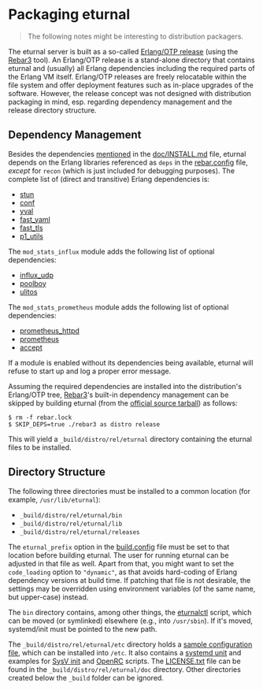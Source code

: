 Packaging eturnal
=================

> The following notes might be interesting to distribution packagers.

The eturnal server is built as a so-called [Erlang/OTP release][1] (using the
[Rebar3][2] tool). An Erlang/OTP release is a stand-alone directory that
contains eturnal and (usually) all Erlang dependencies including the required
parts of the Erlang VM itself. Erlang/OTP releases are freely relocatable within
the file system and offer deployment features such as in-place upgrades of the
software. However, the release concept was not designed with distribution
packaging in mind, esp. regarding dependency management and the release
directory structure.

Dependency Management
---------------------

Besides the dependencies [mentioned][3] in the [doc/INSTALL.md][4] file, eturnal
depends on the Erlang libraries referenced as `deps` in the [rebar.config][5]
file, _except_ for `recon` (which is just included for debugging purposes). The
complete list of (direct and transitive) Erlang dependencies is:

- [stun](https://github.com/processone/stun)
- [conf](https://github.com/processone/conf)
- [yval](https://github.com/processone/yval)
- [fast\_yaml](https://github.com/processone/fast_yaml)
- [fast\_tls](https://github.com/processone/fast_tls)
- [p1\_utils](https://github.com/processone/p1_utils)

The `mod_stats_influx` module adds the following list of optional dependencies:

- [influx\_udp](https://github.com/weiss/influx_udp)
- [poolboy](https://github.com/devinus/poolboy)
- [ulitos](https://github.com/palkan/ulitos)

The `mod_stats_prometheus` module adds the following list of optional
dependencies:

- [prometheus\_httpd](https://github.com/deadtrickster/prometheus-httpd)
- [prometheus](https://github.com/deadtrickster/prometheus)
- [accept](https://github.com/deadtrickster/accept)

If a module is enabled without its dependencies being available, eturnal will
refuse to start up and log a proper error message.

Assuming the required dependencies are installed into the distribution's
Erlang/OTP tree, [Rebar3][2]'s built-in dependency management can be skipped by
building eturnal (from the [official source tarball][6]) as follows:

    $ rm -f rebar.lock
    $ SKIP_DEPS=true ./rebar3 as distro release

This will yield a `_build/distro/rel/eturnal` directory containing the eturnal
files to be installed.

Directory Structure
-------------------

The following three directories must be installed to a common location (for
example, `/usr/lib/eturnal`):

- `_build/distro/rel/eturnal/bin`
- `_build/distro/rel/eturnal/lib`
- `_build/distro/rel/eturnal/releases`

The `eturnal_prefix` option in the [build.config][7] file must be set to that
location before building eturnal. The user for running eturnal can be adjusted
in that file as well. Apart from that, you might want to set the `code_loading`
option to `"dynamic"`, as that avoids hard-coding of Erlang dependency versions
at build time. If patching that file is not desirable, the settings may be
overridden using environment variables (of the same name, but upper-case)
instead.

The `bin` directory contains, among other things, the [eturnalctl][8] script,
which can be moved (or symlinked) elsewhere (e.g., into `/usr/sbin`). If it's
moved, systemd/init must be pointed to the new path.

The `_build/distro/rel/eturnal/etc` directory holds a [sample configuration
file][9], which can be installed into `/etc`. It also contains a [systemd
unit][10] and examples for [SysV init][11] and [OpenRC][12] scripts. The
[LICENSE.txt][13] file can be found in the `_build/distro/rel/eturnal/doc`
directory. Other directories created below the `_build` folder can be ignored.

 [1]: https://erlang.org/doc/design_principles/release_structure.html
 [2]: https://rebar3.org
 [3]: https://github.com/processone/eturnal/blob/master/doc/INSTALL.md#requirements
 [4]: https://github.com/processone/eturnal/blob/master/doc/INSTALL.md
 [5]: https://github.com/processone/eturnal/blob/master/rebar.config
 [6]: https://eturnal.net/download/
 [7]: https://github.com/processone/eturnal/blob/master/build.config
 [8]: https://github.com/processone/eturnal/blob/master/overlay/eturnalctl
 [9]: https://github.com/processone/eturnal/blob/master/config/eturnal.yml
[10]: https://github.com/processone/eturnal/blob/master/overlay/init/systemd/eturnal.service
[11]: https://github.com/processone/eturnal/blob/master/overlay/init/sysv/eturnal
[12]: https://github.com/processone/eturnal/blob/master/overlay/init/openrc/eturnal.initd
[13]: https://github.com/processone/eturnal/blob/master/LICENSE
